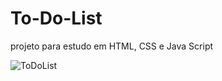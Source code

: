 # To-Do-List
projeto para estudo em HTML, CSS e Java Script

![ToDoList](https://github.com/Emaus-Leonardo/To-Do-List/assets/126693677/a08942fd-169f-400c-a00a-989465b93c70)
